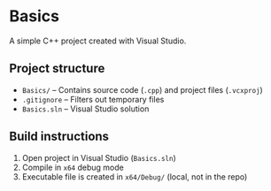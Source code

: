 # Basics

A simple C++ project created with Visual Studio.

## Project structure

- `Basics/` – Contains source code (`.cpp`) and project files (`.vcxproj`)
- `.gitignore` – Filters out temporary files
- `Basics.sln` – Visual Studio solution

## Build instructions

1. Open project in Visual Studio (`Basics.sln`)
2. Compile in `x64` debug mode
3. Executable file is created in `x64/Debug/` (local, not in the repo)
